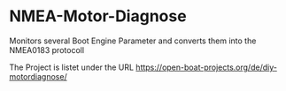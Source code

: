 # NMEA-Motor-Diagnose
Monitors several Boot Engine Parameter and converts them into the NMEA0183 protocoll


The Project is listet under the URL https://open-boat-projects.org/de/diy-motordiagnose/
